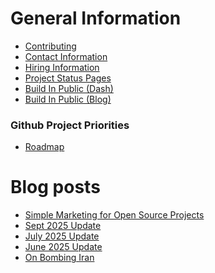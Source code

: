 # General Information

 * [Contributing](https://www.johnqdeveloper.com/contributing/)
 * [Contact Information](https://www.johnqdeveloper.com/contact/)
 * [Hiring Information](https://www.johnqdeveloper.com/contact/)
 * [Project Status Pages](https://status.johnqdeveloper.com/)
 * [Build In Public (Dash)](https://dash.johnqdeveloper.com/)
 * [Build In Public (Blog)](https://www.johnqdeveloper.com/)

### Github Project Priorities

 * [Roadmap](https://roadmap.johnqdeveloper.com/)

# Blog posts
<!-- BLOG-POST-LIST:START -->
- [Simple Marketing for Open Source Projects](https://www.johnqdeveloper.com/blog/sept-2025/simple-marketing-for-open-source-projects/)
- [Sept 2025 Update](https://www.johnqdeveloper.com/blog/sept-2025/sept-2025-update/)
- [July 2025 Update](https://www.johnqdeveloper.com/blog/july-2025/july-2025-update/)
- [June 2025 Update](https://www.johnqdeveloper.com/blog/june-2025/june-2025-update/)
- [On Bombing Iran](https://www.johnqdeveloper.com/blog/june-2025/june-2025-iran/)
<!-- BLOG-POST-LIST:END -->